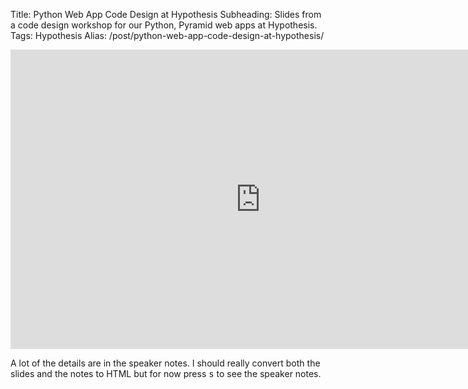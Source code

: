 Title: Python Web App Code Design at Hypothesis
Subheading: Slides from a code design workshop for our Python, Pyramid web apps at Hypothesis.
Tags: Hypothesis
Alias: /post/python-web-app-code-design-at-hypothesis/

<iframe src="https://docs.google.com/presentation/d/e/2PACX-1vROMTRE5Ep91bKSZHl6YhrMTBiytHsqsCaUxBBC5oVJbJB66GpxDwHm1MK7XSv-JAOHJBRZ5pDICVSX/embed?start=false&loop=false&delayms=3000" frameborder="0" width="800" height="479" allowfullscreen="true" mozallowfullscreen="true" webkitallowfullscreen="true"></iframe>

A lot of the details are in the speaker notes. I should really convert both the
slides and the notes to <abbr>HTML</abbr> but for now press <kbd>s</kbd> to see
the speaker notes.
